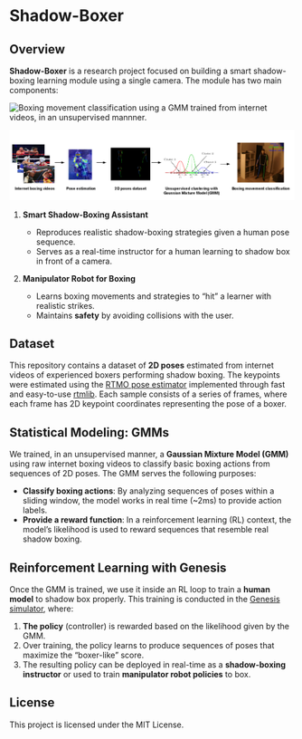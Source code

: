 # Shadow-Boxer

## Overview

**Shadow-Boxer** is a research project focused on building a smart shadow-boxing learning module using a single camera. The module has two main components:

![Boxing movement classification using a GMM trained from internet videos, in an unsupervised mannner.](media/classification.gif)

![Overview of the classifier pipeline.](media/pipe.png)

1. **Smart Shadow-Boxing Assistant**  
   - Reproduces realistic shadow-boxing strategies given a human pose sequence.  
   - Serves as a real-time instructor for a human learning to shadow box in front of a camera.

2. **Manipulator Robot for Boxing**  
   - Learns boxing movements and strategies to “hit” a learner with realistic strikes.  
   - Maintains **safety** by avoiding collisions with the user.

## Dataset

This repository contains a dataset of **2D poses** estimated from internet videos of experienced boxers performing shadow boxing. The keypoints were estimated using the [RTMO pose estimator](https://github.com/open-mmlab/mmpose/tree/main/projects/rtmo) implemented through fast and easy-to-use [rtmlib](https://github.com/Tau-J/rtmlib). Each sample consists of a series of frames, where each frame has 2D keypoint coordinates representing the pose of a boxer.

## Statistical Modeling: GMMs

We trained, in an unsupervised manner, a **Gaussian Mixture Model (GMM)** using raw internet boxing videos to classify basic boxing actions from sequences of 2D poses. The GMM serves the following purposes:

- **Classify boxing actions**: By analyzing sequences of poses within a sliding window, the model works in real time (~2ms) to provide action labels.  
- **Provide a reward function**: In a reinforcement learning (RL) context, the model’s likelihood is used to reward sequences that resemble real shadow boxing.

## Reinforcement Learning with Genesis

Once the GMM is trained, we use it inside an RL loop to train a **human model** to shadow box properly. This training is conducted in the [Genesis simulator](https://github.com/Genesis-Embodied-AI/Genesis), where:

1. **The policy** (controller) is rewarded based on the likelihood given by the GMM.
2. Over training, the policy learns to produce sequences of poses that maximize the “boxer-like” score.
3. The resulting policy can be deployed in real-time as a **shadow-boxing instructor** or used to train **manipulator robot policies** to box.

## License

This project is licensed under the MIT License.
